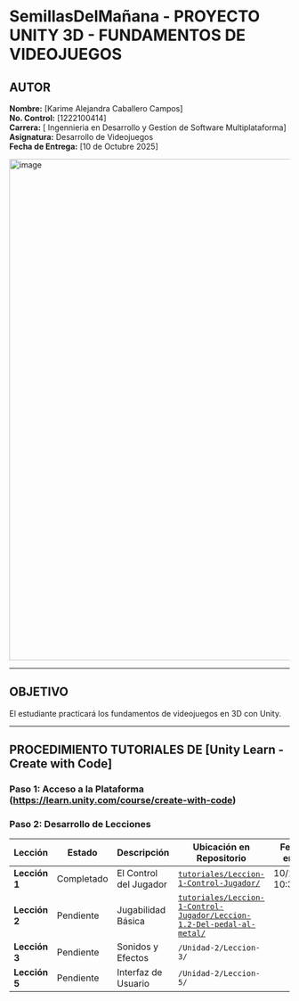 # SemillasDelMañana - PROYECTO UNITY 3D - FUNDAMENTOS DE VIDEOJUEGOS



## AUTOR
**Nombre:** [Karime Alejandra Caballero Campos]  
**No. Control:** [1222100414]  
**Carrera:** [ Ingennieria en Desarrollo  y Gestíon de Software Multiplataforma]  
**Asignatura:** Desarrollo de Videojuegos   
**Fecha de Entrega:** [10 de Octubre 2025]

<img width="1200" height="900" alt="image" src="https://github.com/user-attachments/assets/9449e15a-4812-4135-b3e9-fcf1a3c12a6e" />

---

##  OBJETIVO
El estudiante practicará los fundamentos de videojuegos en 3D con Unity.

---

## PROCEDIMIENTO TUTORIALES DE [Unity Learn - Create with Code]

### **Paso 1: Acceso a la Plataforma** (https://learn.unity.com/course/create-with-code)
### **Paso 2: Desarrollo de Lecciones**
| Lección | Estado | Descripción | Ubicación en Repositorio | Fecha de entrega |
|---------|--------|-------------|--------------------------|------------------|
| **Lección 1** | Completado | El Control del Jugador |  [ `tutoriales/Leccion-1-Control-Jugador/`](tutoriales/Leccion-1-Control-Jugador/) | 10/10/2025 10:39|
| **Lección 2** | Pendiente | Jugabilidad Básica |[ `tutoriales/Leccion-1-Control-Jugador/Leccion-1.2-Del-pedal-al-metal/`](tutoriales/Leccion-1-Control-Jugador/Leccion-1.2-Del-pedal-al-metal/) |
| **Lección 3** | Pendiente | Sonidos y Efectos | `/Unidad-2/Leccion-3/` |
| **Lección 5** | Pendiente | Interfaz de Usuario | `/Unidad-2/Leccion-5/` |





